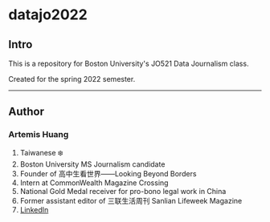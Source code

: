 # datajo2022
## Intro
This is a repository for Boston University's JO521 Data Journalism class.

Created for the spring 2022 semester.
<!-- blank line -->
----
<!-- blank line -->
## Author
### Artemis Huang
1. Taiwanese :snowflake:
1. Boston University MS Journalism candidate
1. Founder of 高中生看世界——Looking Beyond Borders
1. Intern at CommonWealth Magazine Crossing
1. National Gold Medal receiver for pro-bono legal work in China
1. Former assistant editor of 三联生活周刊 Sanlian Lifeweek Magazine
1. [LinkedIn](http://linkedin.com/in/artemis-huang/)
